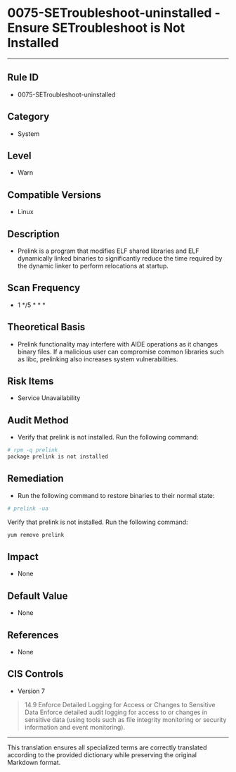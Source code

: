 # 0075-SETroubleshoot-uninstalled - Ensure SETroubleshoot is Not Installed
---

## Rule ID

- 0075-SETroubleshoot-uninstalled


## Category

- System


## Level

- Warn


## Compatible Versions

- Linux


## Description

- Prelink is a program that modifies ELF shared libraries and ELF dynamically linked binaries to significantly reduce the time required by the dynamic linker to perform relocations at startup.


## Scan Frequency

- 1 */5 * * *


## Theoretical Basis

- Prelink functionality may interfere with AIDE operations as it changes binary files. If a malicious user can compromise common libraries such as libc, prelinking also increases system vulnerabilities.


## Risk Items

- Service Unavailability


## Audit Method

- Verify that prelink is not installed. Run the following command:

```bash
# rpm -q prelink
package prelink is not installed
```


## Remediation

- Run the following command to restore binaries to their normal state:

```bash
# prelink -ua
```
Verify that prelink is not installed. Run the following command:
```bash
yum remove prelink
```


## Impact

- None


## Default Value

- None


## References

- None


## CIS Controls

- Version 7
>   14.9 Enforce Detailed Logging for Access or Changes to Sensitive Data
   Enforce detailed audit logging for access to or changes in sensitive data (using tools such as file integrity monitoring or security information and event monitoring).

---

This translation ensures all specialized terms are correctly translated according to the provided dictionary while preserving the original Markdown format.